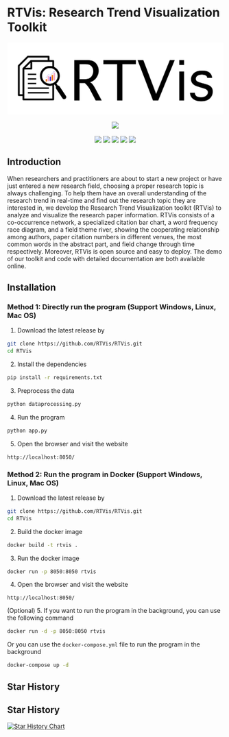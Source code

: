 # RTVis: Research Trend Visualization Toolkit

![RTVis](assets/img/favicon_RTVis.png)
<p align="center">
<a href="https://docs.rtvis.design"><img src="https://img.shields.io/badge/Documentation-00599C?style=for-the-badge&logo=Read%20the%20Docs&logoColor=white" /></a>
</p>


<!-- centering -->
<p align="center">
<img src="https://img.shields.io/badge/Python-FFD43B?style=for-the-badge&logo=python&logoColor=blue" />
<img src="https://img.shields.io/badge/Docker-2CA5E0?style=for-the-badge&logo=docker&logoColor=white" />
<img src="https://img.shields.io/badge/Plotly-239120?style=for-the-badge&logo=plotly&logoColor=white" />
<img src="https://img.shields.io/badge/Pandas-2C2D72?style=for-the-badge&logo=pandas&logoColor=white" />
<img src="https://img.shields.io/badge/SciPy-654FF0?style=for-the-badge&logo=SciPy&logoColor=white" />
</p>

## Introduction

When researchers and practitioners are about to start a new project or have just entered a new research field, choosing a proper research topic is always challenging. To help them have an overall understanding of the research trend in real-time and find out the research topic they are interested in, we develop the Research Trend Visualization toolkit (RTVis) to analyze and visualize the research paper information. RTVis consists of a co-occurrence network, a specialized citation bar chart, a word frequency race diagram, and a field theme river, showing the cooperating relationship among authors, paper citation numbers in different venues, the most common words in the abstract part, and field change through time respectively. Moreover, RTVis is open source and easy to deploy. The demo of our toolkit and code with detailed documentation are both available online.

## Installation

### Method 1: Directly run the program (Support Windows, Linux, Mac OS)

1.  Download the latest release by
```bash
git clone https://github.com/RTVis/RTVis.git
cd RTVis
```
2.  Install the dependencies
```bash
pip install -r requirements.txt
```
3.  Preprocess the data
```bash
python dataprocessing.py
```
4.  Run the program
```bash
python app.py
```
5.  Open the browser and visit the website
```
http://localhost:8050/
```
### Method 2: Run the program in Docker (Support Windows, Linux, Mac OS)

1. Download the latest release by
```bash
git clone https://github.com/RTVis/RTVis.git
cd RTVis
```
2. Build the docker image
```bash
docker build -t rtvis .
```
3. Run the docker image
```bash
docker run -p 8050:8050 rtvis
```
4. Open the browser and visit the website
```
http://localhost:8050/
```

(Optional) 5. If you want to run the program in the background, you can use the following command

```bash
docker run -d -p 8050:8050 rtvis
```

Or you can use the `docker-compose.yml` file to run the program in the background
```bash
docker-compose up -d
```

## Star History

## Star History

[![Star History Chart](https://api.star-history.com/svg?repos=rtvis/rtvis&type=Date)](https://star-history.com/#rtvis/rtvis&Date)
